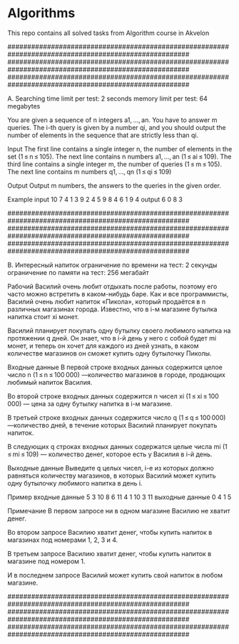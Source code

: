 # Algorithms

This repo contains all solved tasks from Algorithm course in Akvelon

######################################################################################################
######################################################################################################
######################################################################################################

A. Searching
time limit per test: 2 seconds
memory limit per test: 64 megabytes

You are given a sequence of n integers a1, ..., an. You have to answer m queries. The i-th query is given by a number qi, and you should output the number of elements in the sequence that are strictly less than qi.

Input
The first line contains a single integer n, the number of elements in the set (1 ≤ n ≤ 105). The next line contains n numbers a1, ..., an (1 ≤ ai ≤ 109). The third line contains a single integer m, the number of queries (1 ≤ m ≤ 105). The next line contains m numbers q1, ..., qn (1 ≤ qi ≤ 109)

Output
Output m numbers, the answers to the queries in the given order.

Example
input
10
7 4 1 3 9 2 4 5 9 8
4
6 1 9 4
output
6 0 8 3 

######################################################################################################
######################################################################################################
######################################################################################################

B. Интересный напиток
ограничение по времени на тест: 2 секунды
ограничение по памяти на тест: 256 мегабайт

Рабочий Василий очень любит отдыхать после работы, поэтому его часто можно встретить в каком-нибудь баре. Как и все программисты, Василий очень любит напиток «Пикола», который продаётся в n различных магазинах города. Известно, что в i-м магазине бутылка напитка стоит xi монет.

Василий планирует покупать одну бутылку своего любимого напитка на протяжении q дней. Он знает, что в i-й день у него с собой будет mi монет, и теперь он хочет для каждого из дней узнать, в каком количестве магазинов он сможет купить одну бутылочку Пиколы.

Входные данные
В первой строке входных данных содержится целое число n (1 ≤ n ≤ 100 000) —количество магазинов в городе, продающих любимый напиток Василия.

Во второй строке входных данных содержится n чисел xi (1 ≤ xi ≤ 100 000) — цена за одну бутылку напитка в i-м магазине.

В третьей строке входных данных содержится число q (1 ≤ q ≤ 100 000) —количество дней, в течение которых Василий планирует покупать напиток.

В следующих q строках входных данных содержатся целые числа mi (1 ≤ mi ≤ 109) — количество денег, которое есть у Василия в i-й день.

Выходные данные
Выведите q целых чисел, i-е из которых должно равняться количеству магазинов, в которых Василий может купить одну бутылочку любимого напитка в день i.

Пример
входные данные
5
3 10 8 6 11
4
1
10
3
11
выходные данные
0
4
1
5

Примечание
В первом запросе ни в одном магазине Василию не хватит денег.

Во втором запросе Василию хватит денег, чтобы купить напиток в магазинах под номерами 1, 2, 3 и 4.

В третьем запросе Василию хватит денег, чтобы купить напиток в магазине под номером 1.

И в последнем запросе Василий может купить свой напиток в любом магазине.

######################################################################################################
######################################################################################################
######################################################################################################
